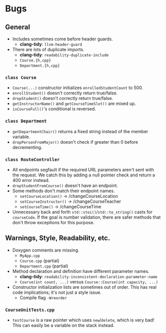 # Bugs

## General

- Includes sometimes come before header guards.
  - **clang-tidy**: `llvm-header-guard`
- There are lots of duplicate imports.
  - **clang-tidy**: `readability-duplicate-include`
  - `Course.{h,cpp}`
  - `Department.{h,cpp}`

### `class Course`

- `Course(...)` constructor initializes `enrolledStudentCount` to 500.
- `enrollStudent()` doesn't correctly return true/false.
- `dropStudent()` doesn't correctly return true/false.
- `getInstructorName()` and `getCourseTimeSlot()` are mixed up.
- `isCourseFull()`'s conditional is reversed.

### `class Department`

- `getDepartmentChair()` returns a fixed string instead of the member variable.
- `dropPersonFromMajor()` doesn't check if greater than 0 before decrementing.

### `class RouteController`

- All endpoints segfault if the required URL parameters aren't sent with the request. We catch this by adding a null pointer check and return a 400 error instead.
- `dropStudentFromCourse()` doesn't have an endpoint.
- Some methods don't match their endpoint names.
  - `setCourseLocation()` -> /changeCourseLocation
  - `setCourseInstructor()` -> /changeCourseTeacher
  - `setCourseTime()` -> /changeCourseTime
- Unnecessary back and forth `std::stoi()`/`std::to_string()` casts for `courseCode`. If the goal is number validation, there are safer methods that don't throw exceptions for this purpose.

## Warnings, Style, Readability, etc.

- Doxygen comments are missing.
  - `MyApp.cpp`
  - `Course.cpp` (partial)
  - `Department.cpp` (partial)
- Method declaration and definition have different parameter names.
  - **clang-tidy**: `readability-inconsistent-declaration-parameter-name`
  - `Course(int count, ...)` versus `Course::Course(int capacity, ...)`
- Constructor initialization lists are sometimes out of order. This has real code implications; it's not just a style issue.
  - Compile flag `-Wreorder`

### `CourseUnitTests.cpp`

- `testCourse` is a raw pointer which uses `new`/`delete`, which is very bad! This can easily be a variable on the stack instead.
